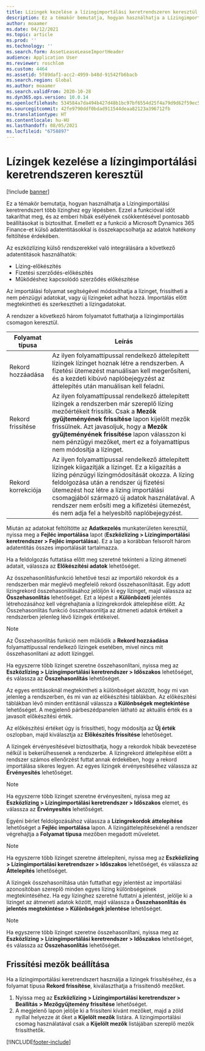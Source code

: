 ```yaml
---
title: Lízingek kezelése a lízingimportálási keretrendszeren keresztül
description: Ez a témakör bemutatja, hogyan használhatja a Lízingimportálási keretrendszert több lízinghez egyszerre.
author: moaamer
ms.date: 04/12/2021
ms.topic: article
ms.prod: ''
ms.technology: ''
ms.search.form: AssetLeaseLeaseImportHeader
audience: Application User
ms.reviewer: roschlom
ms.custom: 4464
ms.assetid: 5f89daf1-acc2-4959-b48d-91542fb6bacb
ms.search.region: Global
ms.author: moaamer
ms.search.validFrom: 2020-10-28
ms.dyn365.ops.version: 10.0.14
ms.openlocfilehash: 534584a7da494b427d48b1bc97bf6554d25f4a79d9d62f59ec5f2afb65e67431
ms.sourcegitcommit: 42fe9790ddf0bdad911544deaa82123a396712fb
ms.translationtype: HT
ms.contentlocale: hu-HU
ms.lasthandoff: 08/05/2021
ms.locfileid: "6758897"
---
```

# <a name="manage-leases-through-the-lease-import-framework"></a>Lízingek kezelése a lízingimportálási keretrendszeren keresztül

[!include [banner](../includes/banner.md)]

Ez a témakör bemutatja, hogyan használhatja a Lízingimportálási keretrendszert több lízinghez egy lépésben. Ezzel a funkcióval időt takaríthat meg, és az emberi hibák esélyének csökkentésével pontosabb beállításokat is biztosíthat. Emellett ez a funkció a Microsoft Dynamics 365 Finance-et külső adatentitásokkal is összekapcsolhatja az adatok hatékony feltöltése érdekében.

Az eszközlízing külső rendszerekkel való integrálására a következő adatentitások használhatók:

- Lízing-előkészítés
- Fizetési szerződés-előkészítés
- Működéshez kapcsolódó szerződés előkészítése

Az importálási folyamat segítségével módosíthatja a lízinget, frissítheti a nem pénzügyi adatokat, vagy új lízingeket adhat hozzá. Importálás előtt megtekintheti és szerkesztheti a lízingadatokat.

A rendszer a következő három folyamatot futtathatja a lízingimportálás csomagon keresztül.

| Folyamat típusa  | Leírás |
|---------------|-------------|
| Rekord hozzáadása    | Az ilyen folyamattípussal rendelkező áttelepített lízingek lízinget hoznak létre a rendszerben. A fizetési ütemezést manuálisan kell megerősíteni, és a kezdeti kibúvó naplóbejegyzést az áttelepítés után manuálisan kell feladni. |
| Rekord frissítése | Az ilyen folyamattípussal rendelkező áttelepített lízingek a rendszerben már szereplő lízing mezőértékeit frissítik. Csak a **Mezők gyűjteményének frissítése** lapon kijelölt mezők frissülnek. Azt javasoljuk, hogy a **Mezők gyűjteményének frissítése** lapon válasszon ki nem pénzügyi mezőket, mert ez a folyamattípus nem módosítja a lízinget. |
| Rekord korrekciója | Az ilyen folyamattípussal rendelkező áttelepített lízingek kiigazítják a lízinget. Ez a kiigazítás a lízing pénzügyi lízingmódosítását okozza. A lízing feldolgozása után a rendszer új fizetési ütemezést hoz létre a lízing importálási csomagjából származó új adatok használatával. A rendszer nem erősíti meg a kifizetési ütemezést, és nem adja fel a helyesbítő naplóbejegyzést. |

Miután az adatokat feltöltötte az **Adatkezelés** munkaterületen keresztül, nyissa meg a **Fejléc importálása** lapot (**Eszközlízing \> Lízingimportálási keretrendszer \> Fejléc importálása**). Ez a lap a korábban felsorolt három adatentitás összes importálását tartalmazza.

Ha a feldolgozás futtatása előtt meg szeretné tekinteni a lízing átmeneti adatait, válassza az **Előkészítési adatok** lehetőséget.

Az összehasonlításfunkció lehetővé teszi az importáló rekordok és a rendszerben már meglévő megfelelő rekord összehasonlítását. Egy adott lízingrekord összehasonlításához jelöljön ki egy lízinget, majd válassza az **Összehasonlítás** lehetőséget. Ezt a lépést a **Különbözeti** jelentés létrehozásához kell végrehajtania a lízingrekordok áttelepítése előtt. Az Összehasonlítás funkció összehasonlítja az átmeneti adatok értékeit a rendszerben jelenleg lévő lízingek értékeivel.

> [!NOTE]
> Az Összehasonlítás funkció nem működik a **Rekord hozzáadása** folyamattípussal rendelkező lízingek esetében, mivel nincs mit összehasonlítani az adott lízinggel.
>
> Ha egyszerre több lízinget szeretne összehasonlítani, nyissa meg az **Eszközlízing \> Lízingimportálási keretrendszer \> Időszakos** lehetőséget, és válassza az **Összehasonlítás** lehetőséget.

Az egyes entitásoknál megtekintheti a különbséget aközött, hogy mi van jelenleg a rendszerben, és mi van az előkészítési táblákban. Az előkészítési táblákban lévő minden entitásnál válassza a **Különbségek megtekintése** lehetőséget. A megjelenő párbeszédpanelen látható az aktuális érték és a javasolt előkészítési érték.

Az előkészítési értéket úgy is frissítheti, hogy módosítja az **Új érték** oszlopban, majd kiválasztja az **Előkészítés frissítése** lehetőséget.

A lízingek érvényesítésével biztosíthatja, hogy a rekordok hibák bevezetése nélkül is bekerülhessenek a rendszerbe. A lízingrekord áttelepítése előtt a rendszer számos ellenőrzést futtat annak érdekében, hogy a rekord importálása sikeres legyen. Az egyes lízingek érvényesítéséhez válassza az **Érvényesítés** lehetőséget.

> [!NOTE]
> Ha egyszerre több lízinget szeretne érvényesíteni, nyissa meg az **Eszközlízing \> Lízingimportálási keretrendszer \> Időszakos** elemet, és válassza az **Érvényesítés** lehetőséget.

Egyéni bérlet feldolgozásához válassza a **Lízingrekordok áttelepítése** lehetőséget a **Fejléc importálása** lapon. A lízingáttelepítésekénél a rendszer végrehajtja a **Folyamat típusa** mezőben megadott műveletet.

> [!NOTE]
> Ha egyszerre több lízinget szeretne áttelepíteni, nyissa meg az **Eszközlízing \> Lízingimportálási keretrendszer \> Időszakos** lehetőséget, és válassza az **Áttelepítés** lehetőséget.

A lízingek összehasonlítása után futtathat egy jelentést az importálási azonosítóban szereplő minden egyes lízing különbségeinek megtekintéséhez. Ha egy lízinghez szeretné futtatni a jelentést, jelölje ki a lízinget az átmeneti adatok között, majd válassza a **Összehasonlítás és jelentés megtekintése \> Különbségek jelentése** lehetőséget.

> [!NOTE]
> Ha egyszerre több lízinget szeretne összehasonlítani, nyissa meg az **Eszközlízing \> Lízingimportálási keretrendszer \> Időszakos** lehetőséget, és válassza az **Összehasonlítás** lehetőséget. 

## <a name="set-up-update-fields"></a>Frissítési mezők beállítása

Ha a lízingimportálási keretrendszert használja a lízingek frissítéséhez, és a folyamat típusa **Rekord frissítése**, kiválaszthatja a frissítendő mezőket.

1. Nyissa meg az **Eszközlízing \> Lízingimportálási keretrendszer \> Beállítás \> Mezőgyűjtemény frissítése** lehetőséget.
2. A megjelenő lapon jelölje ki a frissíteni kívánt mezőket, majd a zöld nyíllal helyezze át őket a **Kijelölt mezők** listára. A lízingimportálási csomag használatával csak a **Kijelölt mezők** listájában szereplő mezők frissíthetők.


[!INCLUDE[footer-include](../../includes/footer-banner.md)]
